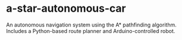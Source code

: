 # a-star-autonomous-car
An autonomous navigation system using the A* pathfinding algorithm. Includes a Python-based route planner and Arduino-controlled robot.
